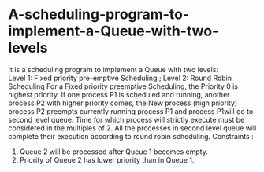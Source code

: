 # A-scheduling-program-to-implement-a-Queue-with-two-levels
It is a scheduling program to implement a Queue with two levels:  
Level 1: Fixed priority pre-emptive Scheduling ; 
Level 2: Round Robin Scheduling 
For a Fixed priority preemptive Scheduling, the Priority 0 is highest priority. If one process P1 is scheduled and running, another 
process P2 with higher priority comes, the New process (high priority) process P2 preempts currently running process P1 and process 
P1will go to second level queue. Time for which process will strictly execute must be considered in the multiples of 2.
All the processes in second level queue will complete their execution according to round robin scheduling. 
Constraints : 
1. Queue 2 will be processed after Queue 1 becomes empty.
2. Priority of Queue 2 has lower priority than in Queue 1.
